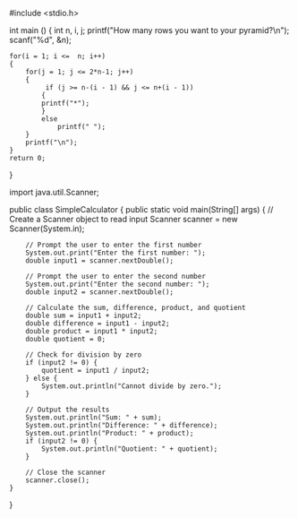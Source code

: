 #include <stdio.h>

int main ()
{
    int n, i, j;
    printf("How many rows you want to your pyramid?\n");
    scanf("%d", &n);
    
    for(i = 1; i <=  n; i++)
    {
        for(j = 1; j <= 2*n-1; j++)
        {
             if (j >= n-(i - 1) && j <= n+(i - 1))
            {
            printf("*");
            }
            else
                printf(" ");
        }
        printf("\n");
    }
    return 0;
}



import java.util.Scanner;

public class SimpleCalculator {
    public static void main(String[] args) {
        // Create a Scanner object to read input
        Scanner scanner = new Scanner(System.in);

        // Prompt the user to enter the first number
        System.out.print("Enter the first number: ");
        double input1 = scanner.nextDouble();

        // Prompt the user to enter the second number
        System.out.print("Enter the second number: ");
        double input2 = scanner.nextDouble();

        // Calculate the sum, difference, product, and quotient
        double sum = input1 + input2;
        double difference = input1 - input2;
        double product = input1 * input2;
        double quotient = 0;

        // Check for division by zero
        if (input2 != 0) {
            quotient = input1 / input2;
        } else {
            System.out.println("Cannot divide by zero.");
        }

        // Output the results
        System.out.println("Sum: " + sum);
        System.out.println("Difference: " + difference);
        System.out.println("Product: " + product);
        if (input2 != 0) {
            System.out.println("Quotient: " + quotient);
        }

        // Close the scanner
        scanner.close();
    }
}


